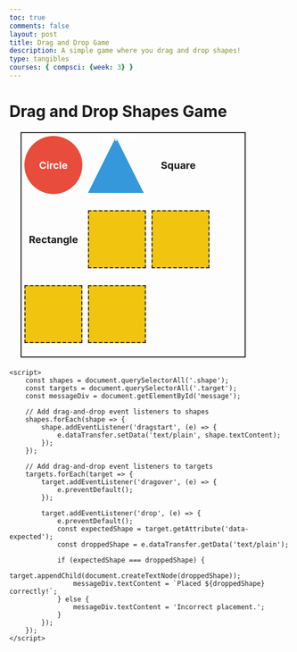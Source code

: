 ```yaml
---
toc: true
comments: false
layout: post
title: Drag and Drop Game
description: A simple game where you drag and drop shapes!
type: tangibles
courses: { compsci: {week: 3} }
---
```

<html>
<head>
    <title>Drag and Drop Shapes Game</title>
    <style>
        /* Styling for game elements */
        #container {
            display: flex;
            flex-wrap: wrap;
            width: 400px;
            height: 400px;
            border: 2px solid #333;
            margin: 20px;
        }
        .shape {
            width: 100px;
            height: 100px;
            margin: 5px;
            cursor: pointer;
            display: flex;
            justify-content: center;
            align-items: center;
            font-weight: bold;
            font-size: 18px;
            border: 2px solid transparent;
        }
        .circle {
            border-radius: 50%;
            background-color: #e74c3c;
            color: #fff;
        }
        .triangle {
            width: 0;
            height: 0;
            border-left: 50px solid transparent;
            border-right: 50px solid transparent;
            border-bottom: 100px solid #3498db;
            color: #fff;
        }
        .target {
            width: 100px;
            height: 100px;
            background-color: #f1c40f;
            margin: 5px;
            border: 2px dashed #333;
            display: flex;
            justify-content: center;
            align-items: center;
        }
    </style>
</head>
<body>
    <h1>Drag and Drop Shapes Game</h1>
    <div id="container">
        <!-- Shapes to be dragged -->
        <div class="shape circle" draggable="true">Circle</div>
        <div class="shape triangle" draggable="true">Triangle</div>
        <div class="shape" draggable="true">Square</div>
        <div class="shape" draggable="true">Rectangle</div>
        <!-- Drop targets -->
        <div class="target" data-expected="Circle"></div>
        <div class="target" data-expected="Triangle"></div>
        <div class="target" data-expected="Square"></div>
        <div class="target" data-expected="Rectangle"></div>
    </div>
    <div id="message"></div>

    <script>
        const shapes = document.querySelectorAll('.shape');
        const targets = document.querySelectorAll('.target');
        const messageDiv = document.getElementById('message');

        // Add drag-and-drop event listeners to shapes
        shapes.forEach(shape => {
            shape.addEventListener('dragstart', (e) => {
                e.dataTransfer.setData('text/plain', shape.textContent);
            });
        });

        // Add drag-and-drop event listeners to targets
        targets.forEach(target => {
            target.addEventListener('dragover', (e) => {
                e.preventDefault();
            });

            target.addEventListener('drop', (e) => {
                e.preventDefault();
                const expectedShape = target.getAttribute('data-expected');
                const droppedShape = e.dataTransfer.getData('text/plain');

                if (expectedShape === droppedShape) {
                    target.appendChild(document.createTextNode(droppedShape));
                    messageDiv.textContent = `Placed ${droppedShape} correctly!`;
                } else {
                    messageDiv.textContent = 'Incorrect placement.';
                }
            });
        });
    </script>
</body>
</html>